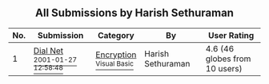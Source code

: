 ﻿<div align="center">

## All Submissions by Harish Sethuraman

</div>

No.  | Submission | Category | By   | User Rating
---- | ---------- | -------- | ---- | -----------
1 | [Dial Net<br /><sup>2001-01-27 12:58:48</sup>](https://github.com/Planet-Source-Code/harish-sethuraman-dial-net__1-14593) | [Encryption<br /><sup>Visual Basic</sup>](../ByCategory/encryption__1-48.md) | Harish Sethuraman | 4.6 (46 globes from 10 users)
